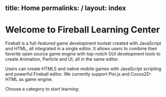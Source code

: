 title: Home
permalinks: /
layout: index
---
# Welcome to Fireball Learning Center

Fireball is a full-featured game development toolset created with JavaScript and HTML, all integrated in a single editor. It allows users to combine their favorite open source game engine with top-notch GUI development tools to create Animation, Particle and UI, all in the same editor.  

Users can create HTML5 and native mobile games with JavaScript scripting and powerful Fireball editor. We currently support Pixi.js and Cocos2D-HTML as game engine. 



Choose a category to start learning:
